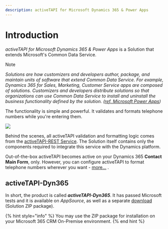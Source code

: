 ```yaml
---
description: activeTAPI for Microsoft Dynamics 365 & Power Apps
---
```


# Introduction

_activeTAPI for Microsoft Dynamics 365 & Power Apps_ is a Solution that extends Microsoft's Common Data Service.

> [!NOTE]
> _Solutions are how customizers and developers author, package, and maintain units of software that extend Common Data Service. For example, Dynamics 365 for Sales, Marketing, Customer Service apps are composed of solutions. Customizers and developers distribute solutions so that organizations can use Common Data Service to install and uninstall the business functionality defined by the solution. \(_[_ref. Microsoft Power Apps_](https://docs.microsoft.com/en-us/powerapps/developer/common-data-service/introduction-solutions)_\)_


The functionality is simple and powerful. It validates and formats telephone numbers while you're entering them.

![](~/_content/_.assets/fabrikamonline.gif)

Behind the scenes, all activeTAPI validation and formatting logic comes from the [activeTAPI-REST Service](~/_content/actrest/README.md). The Solution itself contains only the components required to integrate this service with the Dynamics platform.

Out-of-the-box activeTAPI becomes active on your Dynamics 365 **Contact Main Form**, only. However, you can configure activeTAPI to format telephone numbers wherever you want - [more...](admin/README.md) .

## activeTAPI-Dyn365

In short, the product is called _**activeTAPI-Dyn365**_. It has passed Microsoft tests and it is available on _AppSource_, as well as a separate [download](https://github.com/SchmidteServices/activeTAPI-Dyn365/tree/master/download) \(Solution ZIP package\).

{% hint style="info" %}
You may use the ZIP package for installation on your Microsoft 365 CRM On-Premise environment.
{% end hint %}
